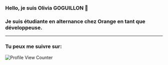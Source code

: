 ### Hello, je suis Olivia GOGUILLON 👋
### Je suis étudiante en alternance chez Orange en tant que développeuse.
<hr/>

### Tu peux me suivre sur:


<!--
**oliviagog/oliviagog** is a ✨ _special_ ✨ repository because its `README.md` (this file) appears on your GitHub profile.

Here are some ideas to get you started:

- 🔭 I’m currently working on ...
- 🌱 I’m currently learning ...
- 👯 I’m looking to collaborate on ...
- 🤔 I’m looking for help with ...
- 💬 Ask me about ...
- 📫 How to reach me: ...
- 😄 Pronouns: ...
- ⚡ Fun fact: ...
-->
 ![Profile View Counter](https://komarev.com/ghpvc/?username=oliviagog)
